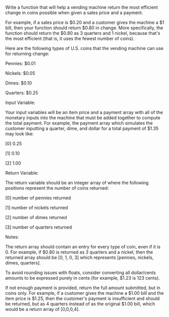 Write a function that will help a vending machine return the most efficient change in coins possible when given a sales price and a payment.

For example, if a sales price is $0.20 and a customer gives the machine a $1 bill, then your function should return $0.80 in change. More specifically, the function should return the $0.80 as 3 quarters and 1 nickel, because that's the most efficient (that is, it uses the fewest number of coins).

Here are the following types of U.S. coins that the vending machine can use for returning change:

Pennies: $0.01

Nickels: $0.05

Dimes: $0.10

Quarters: $0.25

Input Variable:

Your input variables will be an item price and a payment array with all of the monetary inputs into the machine that must be added together to compute the total payment. For example, the payment array which simulates the customer inputting a quarter, dime, and dollar for a total payment of $1.35 may look like:

[0] 0.25

[1] 0.10

[2] 1.00

Return Variable:

The return variable should be an integer array of where the following positions represent the number of coins returned:

[0] number of pennies returned

[1] number of nickels returned

[2] number of dimes returned

[3] number of quarters returned

Notes:

The return array should contain an entry for every type of coin, even if it is 0. For example, if $0.80 is returned as 3 quarters and a nickel, then the returned array should be [0, 1, 0, 3] which represents [pennies, nickels, dimes, quarters].

To avoid rounding issues with floats, consider converting all dollar/cents amounts to be expressed purely in cents (for example, $1.23 is 123 cents).

If not enough payment is provided, return the full amount submitted, but in coins only. For example, if a customer gives the machine a $1.00 bill and the item price is $1.25, then the customer's payment is insufficient and should be returned, but as 4 quarters instead of as the original $1.00 bill, which would be a return array of [0,0,0,4].
